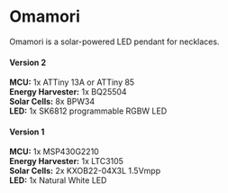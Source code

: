 # Omamori
Omamori is a solar-powered LED pendant for necklaces.



#### Version 2

**MCU:** 1x ATTiny 13A or ATTiny 85  
**Energy Harvester:** 1x BQ25504  
**Solar Cells:** 8x BPW34  
**LED:** 1x SK6812 programmable RGBW LED  



#### Version 1

**MCU:** 1x MSP430G2210  
**Energy Harvester:** 1x LTC3105  
**Solar Cells:** 2x KXOB22-04X3L 1.5Vmpp  
**LED:** 1x Natural White LED  



